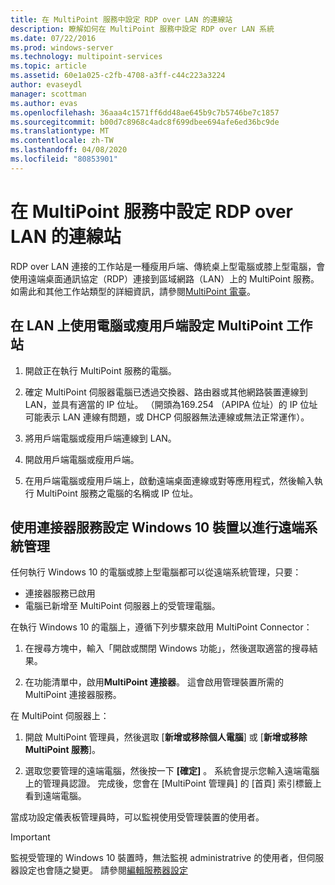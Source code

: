 ```yaml
---
title: 在 MultiPoint 服務中設定 RDP over LAN 的連線站
description: 瞭解如何在 MultiPoint 服務中設定 RDP over LAN 系統
ms.date: 07/22/2016
ms.prod: windows-server
ms.technology: multipoint-services
ms.topic: article
ms.assetid: 60e1a025-c2fb-4708-a3ff-c44c223a3224
author: evaseydl
manager: scottman
ms.author: evas
ms.openlocfilehash: 36aaa4c1571ff6dd48ae645b9c7b5746be7c1857
ms.sourcegitcommit: b00d7c8968c4adc8f699dbee694afe6ed36bc9de
ms.translationtype: MT
ms.contentlocale: zh-TW
ms.lasthandoff: 04/08/2020
ms.locfileid: "80853901"
---
```

# <a name="set-up-an-rdp-over-lan-connected-station-in-multipoint-services"></a>在 MultiPoint 服務中設定 RDP over LAN 的連線站
RDP over LAN 連接的工作站是一種瘦用戶端、傳統桌上型電腦或膝上型電腦，會使用遠端桌面通訊協定（RDP）連接到區域網路（LAN）上的 MultiPoint 服務。 如需此和其他工作站類型的詳細資訊，請參閱[MultiPoint 電臺](MultiPoint-services-Stations.md)。  
  
## <a name="to-set-up-a-multipoint-station-using-a-computer-or-thin-client-on-a-lan"></a>在 LAN 上使用電腦或瘦用戶端設定 MultiPoint 工作站  
  
1.  開啟正在執行 MultiPoint 服務的電腦。  
  
2.  確定 MultiPoint 伺服器電腦已透過交換器、路由器或其他網路裝置連線到 LAN，並具有適當的 IP 位址。 （開頭為169.254 （APIPA 位址）的 IP 位址可能表示 LAN 連線有問題，或 DHCP 伺服器無法連線或無法正常運作）。  
  
3.  將用戶端電腦或瘦用戶端連線到 LAN。  
  
4.  開啟用戶端電腦或瘦用戶端。  
  
5.  在用戶端電腦或瘦用戶端上，啟動遠端桌面連線或對等應用程式，然後輸入執行 MultiPoint 服務之電腦的名稱或 IP 位址。

## <a name="set-up-a-windows-10-device-for-remote-management-by-using-connector-services"></a>使用連接器服務設定 Windows 10 裝置以進行遠端系統管理
任何執行 Windows 10 的電腦或膝上型電腦都可以從遠端系統管理，只要：
- 連接器服務已啟用  
- 電腦已新增至 MultiPoint 伺服器上的受管理電腦。  

在執行 Windows 10 的電腦上，遵循下列步驟來啟用 MultiPoint Connector：

1. 在搜尋方塊中，輸入「開啟或關閉 Windows 功能」，然後選取適當的搜尋結果。 

2. 在功能清單中，啟用**MultiPoint 連接器**。 這會啟用管理裝置所需的 MultiPoint 連接器服務。 

在 MultiPoint 伺服器上：
1. 開啟 MultiPoint 管理員，然後選取 [**新增或移除個人電腦**] 或 [**新增或移除 MultiPoint 服務**]。

2. 選取您要管理的遠端電腦，然後按一下 **[確定]** 。  系統會提示您輸入遠端電腦上的管理員認證。  完成後，您會在 [MultiPoint 管理員] 的 [首頁] 索引標籤上看到遠端電腦。

當成功設定儀表板管理員時，可以監視使用受管理裝置的使用者。

> [!IMPORTANT]  
> 監視受管理的 Windows 10 裝置時，無法監視 administratrive 的使用者，但伺服器設定也會隨之變更。 請參閱[編輯服務器設定](Edit-Server-Settings.md)